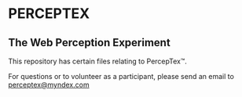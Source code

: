 # PERCEPTEX

## The Web Perception Experiment

This repository has certain files relating to PercepTex™.

For questions or to volunteer as a participant, please send an email to perceptex@myndex.com


